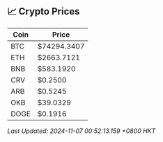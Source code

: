## 📈 Crypto Prices

| Coin | Price |
| ---- | ----- |
| BTC | $74294.3407 |
| ETH | $2663.7121 |
| BNB | $583.1920 |
| CRV | $0.2500 |
| ARB | $0.5245 |
| OKB | $39.0329 |
| DOGE | $0.1916 |

_Last Updated: 2024-11-07 00:52:13.159 +0800 HKT_